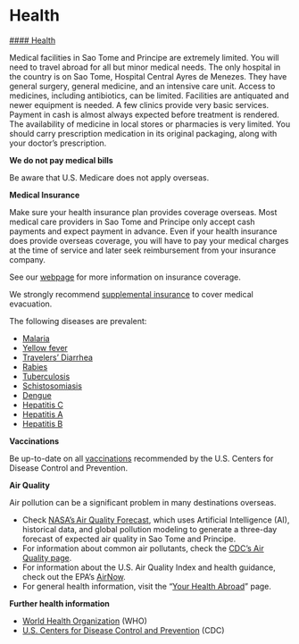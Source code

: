 # Health

[#### Health](javascript:void(0); "Health")

Medical facilities in Sao Tome and Principe are extremely limited. You will need to travel abroad for all but minor medical needs. The only hospital in the country is on Sao Tome, Hospital Central Ayres de Menezes. They have general surgery, general medicine, and an intensive care unit. Access to medicines, including antibiotics, can be limited. Facilities are antiquated and newer equipment is needed. A few clinics provide very basic services. Payment in cash is almost always expected before treatment is rendered. The availability of medicine in local stores or pharmacies is very limited. You should carry prescription medication in its original packaging, along with your doctor’s prescription.

**We do not pay medical bills**

Be aware that U.S. Medicare does not apply overseas.

**Medical Insurance**

Make sure your health insurance plan provides coverage overseas. Most medical care providers in Sao Tome and Principe only accept cash payments and expect payment in advance. Even if your health insurance does provide overseas coverage, you will have to pay your medical charges at the time of service and later seek reimbursement from your insurance company.

See our [webpage](https://travel.state.gov/content/travel/en/international-travel/before-you-go/your-health-abroad/Insurance_Coverage_Overseas.html) for more information on insurance coverage.

We strongly recommend [supplemental insurance](https://travel.state.gov/content/travel/en/international-travel/before-you-go/your-health-abroad/Insurance_Coverage_Overseas.html) to cover medical evacuation.

The following diseases are prevalent:

* [Malaria](https://wwwnc.cdc.gov/travel/yellowbook/2020/travel-related-infectious-diseases/malaria)
* [Yellow fever](https://www.cdc.gov/yellowfever/)
* [Travelers’ Diarrhea](https://wwwnc.cdc.gov/travel/page/travelers-diarrhea)
* [Rabies](https://wwwnc.cdc.gov/travel/yellowbook/2020/travel-related-infectious-diseases/rabies)
* [Tuberculosis](https://wwwnc.cdc.gov/travel/yellowbook/2020/travel-related-infectious-diseases/tuberculosis)
* [Schistosomiasis](https://www.cdc.gov/parasites/schistosomiasis/)
* [Dengue](https://www.cdc.gov/dengue/)
* [Hepatitis C](https://www.cdc.gov/hepatitis/hcv/index.htm)
* [Hepatitis A](https://www.cdc.gov/hepatitis/hav/index.htm)
* [Hepatitis B](https://www.cdc.gov/hepatitis/hbv/index.htm)

**Vaccinations**

Be up-to-date on all [vaccinations](https://wwwnc.cdc.gov/travel/destinations/list) recommended by the U.S. Centers for Disease Control and Prevention.

**Air Quality**

Air pollution can be a significant problem in many destinations overseas.

* Check [NASA’s Air Quality Forecast](https://aeronet.gsfc.nasa.gov/new_web/aqforecast), which uses Artificial Intelligence (AI), historical data, and global pollution modeling to generate a three-day forecast of expected air quality in Sao Tome and Principe.
* For information about common air pollutants, check the [CDC’s Air Quality page](https://www.cdc.gov/air-quality/pollutants/).
* For information about the U.S. Air Quality Index and health guidance, check out the EPA’s [AirNow](https://www.airnow.gov/aqi/aqi-basics/).
* For general health information, visit the “[Your Health Abroad](https://travel.state.gov/content/travel/en/international-travel/before-you-go/your-health-abroad.html)” page.

**Further health information**

* [World Health Organization](https://www.who.int/) (WHO)
* [U.S. Centers for Disease Control and Prevention](https://wwwnc.cdc.gov/travel/) (CDC)